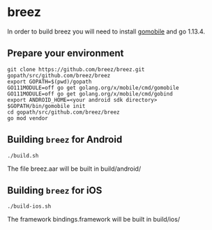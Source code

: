 # breez
In order to build breez you will need to install [gomobile](https://github.com/golang/go/wiki/Mobile) and go 1.13.4.
## Prepare your environment
```
git clone https://github.com/breez/breez.git gopath/src/github.com/breez/breez
export GOPATH=$(pwd)/gopath
GO111MODULE=off go get golang.org/x/mobile/cmd/gomobile
GO111MODULE=off go get golang.org/x/mobile/cmd/gobind
export ANDROID_HOME=<your android sdk directory>
$GOPATH/bin/gomobile init
cd gopath/src/github.com/breez/breez
go mod vendor
```
## Building `breez` for Android
```
./build.sh
```
The file breez.aar will be built in build/android/
## Building `breez` for iOS
```
./build-ios.sh
```
The framework bindings.framework will be built in build/ios/
